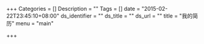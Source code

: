 +++
Categories = []
Description = ""
Tags = []
date = "2015-02-22T23:45:10+08:00"
ds_identifier = ""
ds_title = ""
ds_url = ""
title = "我的简历"
menu = "main"

+++


